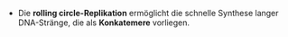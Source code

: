 - Die **rolling circle-Replikation** ermöglicht die schnelle Synthese langer DNA-Stränge, die als **Konkatemere** vorliegen.